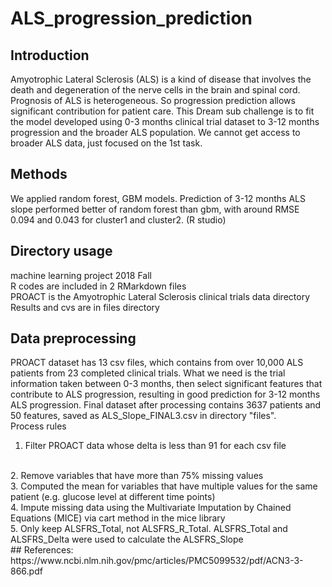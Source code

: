 # ALS_progression_prediction
## Introduction
Amyotrophic Lateral Sclerosis (ALS) is a kind of disease that involves the death and degeneration of the nerve cells in the brain and spinal cord. Prognosis of ALS is heterogeneous. So progression prediction allows significant contribution for patient care. This Dream sub challenge is to fit the model developed using 0-3 months clinical trial dataset to 3-12 months progression and the broader ALS population. We cannot get access to broader ALS data, just focused on the 1st task.
<br>
## Methods
We applied random forest, GBM models. Prediction of 3-12 months ALS slope performed better of random forest than gbm, with around RMSE 0.094 and 0.043 for cluster1 and cluster2. (R studio)
<br>
## Directory usage
machine learning project 2018 Fall
<br>
R codes are included in 2 RMarkdown files
<br>
PROACT is the  Amyotrophic Lateral Sclerosis clinical trials data directory
<br>
Results and cvs are in files directory
<br>
## Data preprocessing
PROACT dataset has 13 csv files, which contains from over 10,000 ALS patients from 23 completed clinical trials. What we need is the trial information taken between 0-3 months, then select significant features that contribute to ALS progression, resulting in good prediction for 3-12 months ALS progression. Final dataset after processing contains 3637 patients and 50 features, saved as ALS_Slope_FINAL3.csv in directory "files".
<br>
Process rules
1. Filter PROACT data whose delta is less than 91 for each csv file
<br>
2. Remove variables that have more than 75% missing values
<br>
3. Computed the mean for variables that have multiple values for the same patient (e.g. glucose level at different time points)
<br>
4. Impute missing data using the Multivariate Imputation by Chained Equations (MICE) via cart method in the mice library
<br>
5. Only keep ALSFRS_Total, not ALSFRS_R_Total. ALSFRS_Total and ALSFRS_Delta were used to calculate the ALSFRS_Slope
<br>
## References:
https://www.ncbi.nlm.nih.gov/pmc/articles/PMC5099532/pdf/ACN3-3-866.pdf
